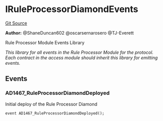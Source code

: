# IRuleProcessorDiamondEvents
[Git Source](https://github.com/thrackle-io/forte-rules-engine/blob/5abe0bdd205a0cc39e18fc6dac3a712362e23f50/src/common/IEvents.sol)

**Author:**
@ShaneDuncan602 @oscarsernarosero @TJ-Everett

Rule Processor Module Events Library

*This library for all events in the Rule Processor Module for the protocol. Each contract in the access module should inherit this library for emitting events.*


## Events
### AD1467_RuleProcessorDiamondDeployed
Initial deploy of the Rule Processor Diamond


```solidity
event AD1467_RuleProcessorDiamondDeployed();
```

